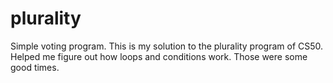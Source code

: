 # plurality

Simple voting program. This is my solution to the plurality program of CS50. Helped me figure out how loops and conditions work. Those were some good times. 
